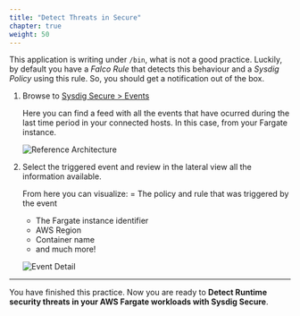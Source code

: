 ```yaml
---
title: "Detect Threats in Secure"
chapter: true
weight: 50
---
```


This application is writing under `/bin`, what is not a good practice. Luckily, by default you have a *Falco Rule* that detects this behaviour and a *Sysdig Policy* using this rule. So, you should get a notification out of the box.

1. Browse to [Sysdig Secure > Events](https://secure.sysdig.com/#/events/?last=600)

    Here you can find a feed with all the events that have ocurred during the last time period in your connected hosts. In this case, from your Fargate instance.

    ![Reference Architecture](/images/55_module_5/event.gif)

2. Select the triggered event and review in the lateral view all the information available.

    From here you can visualize:
    = The policy and rule that was triggered by the event
    - The Fargate instance identifier
    - AWS Region
    - Container name
    - and much more!

    ![Event Detail](/images/55_module_5/event2.png)

---

You have finished this practice. Now you are ready to **Detect Runtime security threats in your AWS Fargate workloads with Sysdig Secure**.
